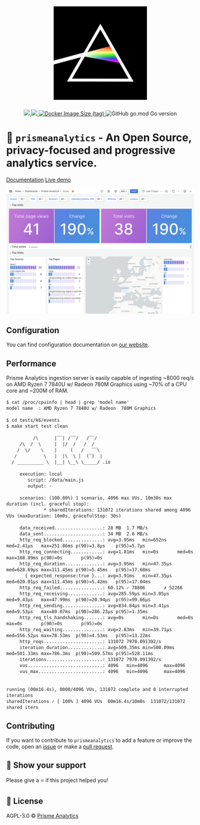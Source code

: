 <h1 align="center">
    <img height="250" src="./.github/images/logo.jpg">
</h1>

<p align="center">
    <a href="https://goreportcard.com/report/github.com/prismelabs/analytics">
        <img src="https://goreportcard.com/badge/github.com/prismelabs/analytics">
    </a>
    <a href="https://github.com/prismelabs/analytics/raw/master/LICENSE">
        <img src="https://img.shields.io/github/license/prismelabs/analytics">
    </a>
    <a href="https://hub.docker.com/r/prismelabs/analytics">
        <img alt="Docker Image Size (tag)" src="https://img.shields.io/docker/image-size/prismelabs/analytics/latest">
    </a>
    <img alt="GitHub go.mod Go version" src="https://img.shields.io/github/go-mod/go-version/prismelabs/analytics">
</p>

# :gem: `prismeanalytics` - An Open Source, privacy-focused and progressive analytics service.

[Documentation](https://www.prismeanalytics.com/docs)
[Live demo](https://app.prismeanalytics.com/grafana)

![grafana dashboard](.github/images/builtin-dashboard.jpg)

## Configuration

You can find configuration documentation on
[our website](https://www.prismeanalytics.com/docs/set-up/configuration/configure-server/server-modes).

## Performance

Prisme Analytics ingestion server is easily capable of ingesting ~8000 req/s on
AMD Ryzen 7 7840U w/ Radeon 780M Graphics using ~70% of a CPU core and ~200M of RAM.

```
$ cat /proc/cpuinfo | head | grep 'model name'
model name	: AMD Ryzen 7 7840U w/ Radeon  780M Graphics

$ cd tests/k6/events
$ make start test clean

          /\      |‾‾| /‾‾/   /‾‾/   
     /\  /  \     |  |/  /   /  /    
    /  \/    \    |     (   /   ‾‾\  
   /          \   |  |\  \ |  (‾)  | 
  / __________ \  |__| \__\ \_____/ .io

     execution: local
        script: /data/main.js
        output: -

     scenarios: (100.00%) 1 scenario, 4096 max VUs, 10m30s max duration (incl. graceful stop):
              * sharedIterations: 131072 iterations shared among 4096 VUs (maxDuration: 10m0s, gracefulStop: 30s)

     data_received..................: 28 MB  1.7 MB/s
     data_sent......................: 34 MB  2.0 MB/s
     http_req_blocked...............: avg=3.95ms   min=652ns    med=2.41µs   max=251.86ms p(90)=3.8µs    p(95)=5.7µs   
     http_req_connecting............: avg=1.81ms   min=0s       med=0s       max=188.89ms p(90)=0s       p(95)=0s      
     http_req_duration..............: avg=3.95ms   min=47.35µs  med=628.69µs max=111.45ms p(90)=5.45ms   p(95)=17.68ms 
       { expected_response:true }...: avg=3.91ms   min=47.35µs  med=620.01µs max=111.45ms p(90)=5.42ms   p(95)=17.04ms 
     http_req_failed................: 60.12% ✓ 78806       ✗ 52266 
     http_req_receiving.............: avg=285.59µs min=3.05µs   med=9.43µs   max=47.99ms  p(90)=20.94µs  p(95)=99.66µs 
     http_req_sending...............: avg=834.84µs min=3.41µs   med=9.53µs   max=89.07ms  p(90)=286.23µs p(95)=1.35ms  
     http_req_tls_handshaking.......: avg=0s       min=0s       med=0s       max=0s       p(90)=0s       p(95)=0s      
     http_req_waiting...............: avg=2.83ms   min=39.71µs  med=556.52µs max=78.53ms  p(90)=4.53ms   p(95)=13.22ms 
     http_reqs......................: 131072 7970.091392/s
     iteration_duration.............: avg=509.35ms min=500.09ms med=501.33ms max=786.3ms  p(90)=509.57ms p(95)=528.11ms
     iterations.....................: 131072 7970.091392/s
     vus............................: 4096   min=4096      max=4096
     vus_max........................: 4096   min=4096      max=4096


running (00m16.4s), 0000/4096 VUs, 131072 complete and 0 interrupted iterations
sharedIterations ✓ [ 100% ] 4096 VUs  00m16.4s/10m0s  131072/131072 shared iters
```

## Contributing

If you want to contribute to `prismeanalytics` to add a feature or improve the
code, open an [issue](https://github.com/prismelabs/analytics/issues)
or make a [pull request](https://github.com/prismelabs/analytics/pulls).

## :stars: Show your support

Please give a :star: if this project helped you!

## :scroll: License

AGPL-3.0 © [Prisme Analytics](https://www.prismeanalytics.com/)
